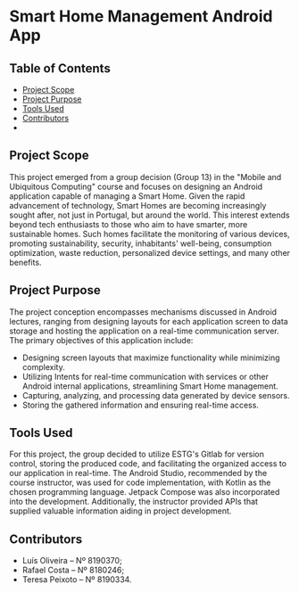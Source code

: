 # Smart Home Management Android App 

## Table of Contents
- [Project Scope](#project-scope)
- [Project Purpose](#project-purpose)
- [Tools Used](#tools-used)
- [Contributors](#contributors)
- 
## Project Scope

This project emerged from a group decision (Group 13) in the "Mobile and Ubiquitous Computing" course and focuses on designing an Android application capable of managing a Smart Home. Given the rapid advancement of technology, Smart Homes are becoming increasingly sought after, not just in Portugal, but around the world. This interest extends beyond tech enthusiasts to those who aim to have smarter, more sustainable homes. Such homes facilitate the monitoring of various devices, promoting sustainability, security, inhabitants' well-being, consumption optimization, waste reduction, personalized device settings, and many other benefits.

## Project Purpose

The project conception encompasses mechanisms discussed in Android lectures, ranging from designing layouts for each application screen to data storage and hosting the application on a real-time communication server. The primary objectives of this application include:

- Designing screen layouts that maximize functionality while minimizing complexity.
- Utilizing Intents for real-time communication with services or other Android internal applications, streamlining Smart Home management.
- Capturing, analyzing, and processing data generated by device sensors.
- Storing the gathered information and ensuring real-time access.

## Tools Used

For this project, the group decided to utilize ESTG's Gitlab for version control, storing the produced code, and facilitating the organized access to our application in real-time. The Android Studio, recommended by the course instructor, was used for code implementation, with Kotlin as the chosen programming language. Jetpack Compose was also incorporated into the development. Additionally, the instructor provided APIs that supplied valuable information aiding in project development.

## Contributors
- Luís Oliveira – Nº 8190370; 
- Rafael Costa – Nº 8180246; 
- Teresa Peixoto – Nº 8190334. 

